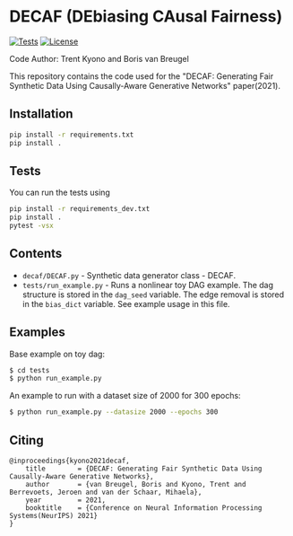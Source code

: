 # DECAF (DEbiasing CAusal Fairness)
[![Tests](https://github.com/vanderschaarlab/DECAF/actions/workflows/test_decaf.yml/badge.svg)](https://github.com/vanderschaarlab/DECAF/actions/workflows/test_decaf.yml)
[![License](https://img.shields.io/badge/License-BSD%203--Clause-blue.svg)](https://github.com/vanderschaarlab/DECAF/blob/main/LICENSE)

Code Author: Trent Kyono and Boris van Breugel

This repository contains the code used for the "DECAF: Generating Fair Synthetic Data Using Causally-Aware Generative Networks" paper(2021).

## Installation

```bash
pip install -r requirements.txt
pip install .
```

## Tests
You can run the tests using
```bash
pip install -r requirements_dev.txt
pip install .
pytest -vsx
```

## Contents

- `decaf/DECAF.py` - Synthetic data generator class - DECAF.
- `tests/run_example.py` - Runs a nonlinear toy DAG example.  The dag structure is stored in the `dag_seed` variable.  The edge removal is stored in the `bias_dict` variable.  See example usage in this file.

## Examples

Base example on toy dag:
```bash
$ cd tests
$ python run_example.py
```

An example to run with a dataset size of 2000 for 300 epochs:
```bash
$ python run_example.py --datasize 2000 --epochs 300
```

## Citing
```
@inproceedings{kyono2021decaf,
	title        = {DECAF: Generating Fair Synthetic Data Using Causally-Aware Generative Networks},
	author       = {van Breugel, Boris and Kyono, Trent and Berrevoets, Jeroen and van der Schaar, Mihaela},
	year         = 2021,
	booktitle    = {Conference on Neural Information Processing Systems(NeurIPS) 2021}
}
